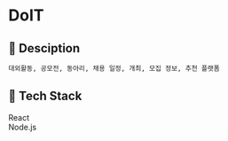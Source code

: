 # DoIT

## :memo: Desciption
```sh
대외활동, 공모전, 동아리, 채용 일정, 개최, 모집 정보, 추천 플랫폼
```
## :wrench: Tech Stack
React <br>
Node.js <br>

